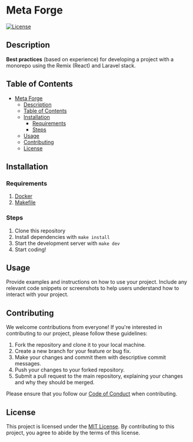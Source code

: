 # Meta Forge

[![License](https://img.shields.io/badge/license-MIT-blue.svg)](LICENSE)

## Description

**Best practices** (based on experience) for developing a project with a monorepo using the Remix (React) and Laravel stack.

## Table of Contents

- [Meta Forge](#meta-forge)
  - [Description](#description)
  - [Table of Contents](#table-of-contents)
  - [Installation](#installation)
    - [Requirements](#requirements)
    - [Steps](#steps)
  - [Usage](#usage)
  - [Contributing](#contributing)
  - [License](#license)

## Installation

### Requirements

1. [Docker](https://docs.docker.com/get-docker/)
2. [Makefile](https://www.gnu.org/software/make/manual/make.html)

### Steps

1. Clone this repository
2. Install dependencies with `make install`
3. Start the development server with `make dev`
4. Start coding!

## Usage

Provide examples and instructions on how to use your project. Include any relevant code snippets or screenshots to help users understand how to interact with your project.

## Contributing

We welcome contributions from everyone! If you're interested in contributing to our project, please follow these guidelines:

1. Fork the repository and clone it to your local machine.
2. Create a new branch for your feature or bug fix.
3. Make your changes and commit them with descriptive commit messages.
4. Push your changes to your forked repository.
5. Submit a pull request to the main repository, explaining your changes and why they should be merged.

Please ensure that you follow our [Code of Conduct](CODE_OF_CONDUCT.md) when contributing.

## License

This project is licensed under the [MIT License](LICENSE). By contributing to this project, you agree to abide by the terms of this license.
